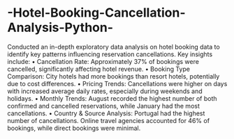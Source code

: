 # -Hotel-Booking-Cancellation-Analysis-Python-
Conducted an in-depth exploratory data analysis on hotel booking data to identify key patterns influencing
reservation cancellations. Key insights include:
• Cancellation Rate: Approximately 37% of bookings were cancelled, significantly affecting hotel revenue.
• Booking Type Comparison: City hotels had more bookings than resort hotels, potentially due to cost
differences.
• Pricing Trends: Cancellations were higher on days with increased average daily rates, especially during
weekends and holidays.
• Monthly Trends: August recorded the highest number of both confirmed and cancelled reservations,
while January had the most cancellations.
• Country & Source Analysis: Portugal had the highest number of cancellations. Online travel agencies
accounted for 46% of bookings, while direct bookings were minimal.
